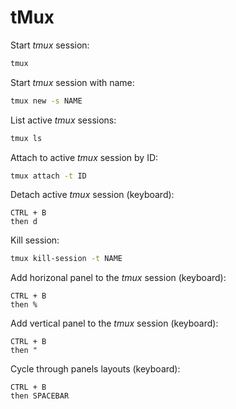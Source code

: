 # tMux

Start *tmux* session:

```bash
tmux
```
Start *tmux* session with name:

```bash
tmux new -s NAME
```

List active *tmux* sessions:

```bash
tmux ls
```

Attach to active *tmux* session by ID:

```bash
tmux attach -t ID
```

Detach active *tmux* session (keyboard):

```
CTRL + B
then d
```

Kill session:

```bash
tmux kill-session -t NAME
```

Add horizonal panel to the *tmux* session (keyboard):

```
CTRL + B
then %
```

Add vertical panel to the *tmux* session (keyboard):

```
CTRL + B
then " 
```

Cycle through panels layouts (keyboard):

```
CTRL + B
then SPACEBAR
```
